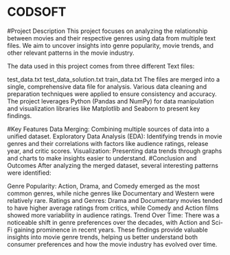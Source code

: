 # CODSOFT
#Project Description
This project focuses on analyzing the relationship between movies and their respective genres using data from multiple text files. We aim to uncover insights into genre popularity, movie trends, and other relevant patterns in the movie industry.

The data used in this project comes from three different Text files:

test_data.txt
test_data_solution.txt
train_data.txt
The files are merged into a single, comprehensive data file for analysis. Various data cleaning and preparation techniques were applied to ensure consistency and accuracy. The project leverages Python (Pandas and NumPy) for data manipulation and visualization libraries like Matplotlib and Seaborn to present key findings.

#Key Features
Data Merging: Combining multiple sources of data into a unified dataset.
Exploratory Data Analysis (EDA): Identifying trends in movie genres and their correlations with factors like audience ratings, release year, and critic scores.
Visualization: Presenting data trends through graphs and charts to make insights easier to understand.
#Conclusion and Outcomes
After analyzing the merged dataset, several interesting patterns were identified:

Genre Popularity: Action, Drama, and Comedy emerged as the most common genres, while niche genres like Documentary and Western were relatively rare.
Ratings and Genres: Drama and Documentary movies tended to have higher average ratings from critics, while Comedy and Action films showed more variability in audience ratings.
Trend Over Time: There was a noticeable shift in genre preferences over the decades, with Action and Sci-Fi gaining prominence in recent years.
These findings provide valuable insights into movie genre trends, helping us better understand both consumer preferences and how the movie industry has evolved over time.

